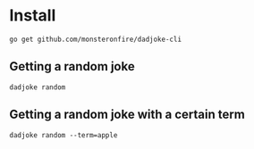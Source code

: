 # Install

```
go get github.com/monsteronfire/dadjoke-cli
```

## Getting a random joke

```
dadjoke random
```

## Getting a random joke with a certain term

```
dadjoke random --term=apple
```
